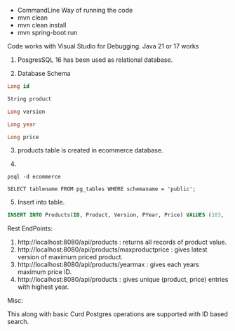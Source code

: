 - CommandLine Way of running the code
- mvn clean
- mvn clean install
- mvn spring-boot:run


Code works with Visual Studio for Debugging.
Java 21 or 17 works

1. PosgresSQL 16 has been used as relational database.

2. Database Schema

```sql
Long id

String product

Long version

Long year

Long price

```
3. products table is created in ecommerce database.

4.
```shell
psql -d ecommerce
```

```shell
SELECT tablename FROM pg_tables WHERE schemaname = 'public';
```
5. Insert into table. 
```sql
INSERT INTO Products(ID, Product, Version, PYear, Price) VALUES (103, 'B', 2, 2023, 150);
```


Rest EndPoints:

<ol>
  <li>http://localhost:8080/api/products : returns all records of product value.</li>
  <li>http://localhost:8080/api/products/maxproductprice : gives latest version of maximum priced product.</li>
  <li>http://localhost:8080/api/products/yearmax : gives each years maximum price ID.</li>
  <li>http://localhost:8080/api/products : gives unique (product, price) entries with highest year.</li>

</ol>

Misc:

This along with basic Curd Postgres operations are supported with ID based search.
